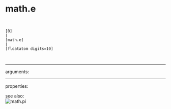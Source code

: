 # math.e

```


[B]
|
[math.e]
|
[floatatom digits=10]

            
```
---
arguments:


---
properties:


see also:<br>
![math.pi]("img/object_math.pi.png")
